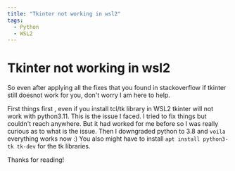 ```yaml
---
title: "Tkinter not working in wsl2"
tags:
  - Python
  - WSL2
---
```


# Tkinter not working in wsl2

So even after applying all the fixes that you found in stackoverflow if tkinter still doesnot work for you, don't worry I am here 
to help.

First things first , even if you install tcl/tk library in WSL2 tkinter will not work with python3.11. This is the issue I faced.
I tried to fix things but couldn't reach anywhere. But it had worked for me before so I was really curious as to what is the issue.
Then I downgraded python to 3.8 and `voila` everything works now :)
You also might have to install `apt install python3-tk tk-dev` for the tk libraries.

Thanks for reading!

